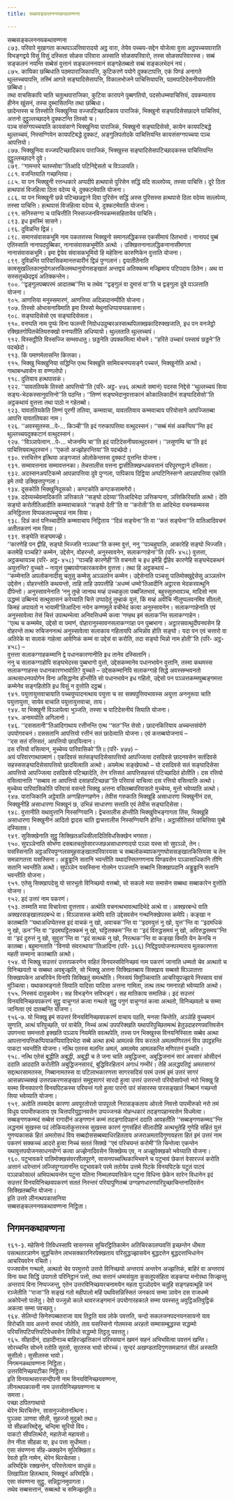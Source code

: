 ```yaml
---
title: सब्बसङ्कलननयकथावण्णना

---
```

सब्बसङ्कलननयकथावण्णना  
८७३. परिवारे मुखागता कत्थपञ्ञत्तिवारादयो अट्ठ वारा, तेयेव पच्चय-सद्देन योजेत्वा वुत्ता अट्ठपच्चयवाराति विभङ्गद्वये विसुं विसुं दस्सिता सोळस परिवारा अस्साति सोळसपरिवारो, तस्स सोळसपरिवारस्स। सब्बं सङ्कलनं नयन्ति सब्बेसं वुत्तानं सङ्कलननयानं सङ्गहेतब्बतो सब्बं सङ्कलभेदनं नयं।  
८७५. कायिका छब्बिधाति पठमपाराजिकापत्ति, कुटिकरणे पयोगे दुक्कटापत्ति, एकं पिण्डं अनागते थुल्लच्चयापत्ति, तस्मिं आगते सङ्घादिसेसापत्ति, विकालभोजने पाचित्तियापत्ति, पठमपाटिदेसनीयापत्तीति छब्बिधा।  
तथा वाचसिकापि चाति चतुत्थपाराजिका, कुटिया कारापने पुब्बगतियो, पदसोधम्मपाचित्तियं, दवकम्यताय हीनेन खुंसनं, तस्स दुब्भासितन्ति तथा छब्बिधा।  
छादेन्तस्स च तिस्सोति भिक्खुनिया वज्जपटिच्छादिकाय पाराजिकं, भिक्खुनो सङ्घादिसेसछादने पाचित्तियं, अत्तनो दुट्ठुल्लच्छादने दुक्कटन्ति तिस्सो च।  
पञ्च संसग्गपच्चयाति कायसंसग्गे भिक्खुनिया पाराजिकं, भिक्खुनो सङ्घादिसेसो, कायेन कायपटिबद्धे थुल्लच्चयं, निस्सग्गियेन कायपटिबद्धे दुक्कटं, अङ्गुलिपतोदके पाचित्तियन्ति कायसंसग्गपच्चया पञ्च आपत्तियो।  
८७७. भिक्खुनिया वज्जपटिच्छादिकाय पाराजिकं, भिक्खुस्स सङ्घादिसेसपटिच्छादकस्स पाचित्तियन्ति दुट्ठुल्लच्छादने दुवे।  
८७९. ‘‘गामन्तरे चतस्सोवा’’तिआदि पटिनिद्देसतो च विञ्ञायति।  
८८१. वजन्तियाति गच्छन्तिया।  
८८५. या पन भिक्खुनी रत्तन्धकारे अप्पदीपे हत्थपासे पुरिसेन सद्धिं यदि सल्लपेय्य, तस्सा पाचित्ति। दूरे ठिता हत्थपासं विजहित्वा ठिता वदेय्य चे, दुक्कटमेवाति योजना।  
८८६. या पन भिक्खुनी छन्ने पटिच्छन्नट्ठाने दिवा पुरिसेन सद्धिं अस्स पुरिसस्स हत्थपासे ठिता वदेय्य सल्लपेय्य, तस्सा पाचित्ति। हत्थपासं विजहित्वा वदेय्य चे, दुक्कटमेवाति योजना।  
८९१. सनिस्सग्गा च पाचित्तीति निस्सज्जनविनयकम्मसहितायेव पाचित्ति।  
८९३. इध इमस्मिं सासने।  
८९६. दुविन्नन्ति द्विन्नं।  
८९८. समानसंवासकभूमि नाम पकतत्तस्स भिक्खुनो समानलद्धिकस्स एकसीमायं ठितभावो। नानापदं पुब्बं एतिस्साति नानापदपुब्बिका, नानासंवासकभूमीति अत्थो । उक्खित्तनानालद्धिकनानासीमगता नानासंवासकभूमि। इमा द्वेयेव संवासकभूमियो हि महेसिना कारुणिकेन वुत्ताति योजना।  
८९९. दुविन्नन्ति पारिवासिकमानत्तचारीनं द्विन्नं पुग्गलानं। द्वयातीतेनाति कामसुखल्लिकानुयोगअत्तकिलमथानुयोगसङ्खातं अन्तद्वयं अतिक्कम्म मज्झिमाय पटिपदाय ठितेन। अथ वा सस्सतुच्छेदद्वयं अतिक्कन्तेन।  
९००. ‘‘द्वङ्गुलपब्बपरमं आदातब्ब’’न्ति च तथेव ‘‘द्वङ्गुलं वा दुमासं वा’’ति च द्वङ्गुला दुवे पञ्ञत्ताति योजना।  
९०५. आणत्तिया मनुस्समारणं, आणत्तिया अदिन्नादानम्पीति योजना।  
९०७. तिस्सो ओभासनायिमाति इमा तिस्सो मेथुनाधिप्पायप्पकासना।  
९०८. सङ्घादिसेसो एव सङ्घादिसेसता।  
९१०. वनप्पति नाम पुप्फं विना फलन्ती निग्रोधउदुम्बरअस्सत्थपिलक्खकादिरुक्खजाति, इध पन वनजेट्ठो रक्खितगोपितचेतियरुक्खो वनप्पतीति अधिप्पायो। थुल्लताति थुल्लच्चयं।  
९१२. विस्सट्ठीति विस्सज्जि सम्भवधातु। छड्डनेति उपक्कमित्वा मोचने। ‘‘हरिते उच्चारं पस्सावं छड्डने’’ति पदच्छेदो।  
९१३. किं पमाणमेतासन्ति कित्तका।  
९१५. भिक्खु भिक्खुनिया सद्धिन्ति एत्थ भिक्खूति सामिवचनप्पसङ्गे पच्चत्तं, भिक्खुनोति अत्थो। गाथाबन्धवसेन वा वण्णलोपो।  
९१८. दुतियाय हत्थपासकं।  
९२२. ‘‘यावततियके तिस्सो आपत्तियो’’ति (परि॰ अट्ठ॰ ४७६ अत्थतो समानं) पदस्स निद्देसे ‘‘थुल्लच्चयं सिया सङ्घ-भेदकस्सानुवत्तिनो’’ति पठन्ति। ‘‘तिण्णं सङ्घभेदानुवत्ताकानं कोकालिकादीनं सङ्घादिसेसो’’ति अट्ठकथायं वुत्तत्ता तथा पाठो न गहेतब्बो।  
९२३. यावततियकेति तिण्णं पूरणी ततिया, कम्मवाचा, यावततियाय कम्मवाचाय परियोसाने आपज्जितब्बा आपत्ति यावततियका नाम।  
९२६. ‘‘अवस्सुतस्स…पे॰… किञ्ची’’ति इदं गरुकापत्तिया वत्थुदस्सनं। ‘‘सब्बं मंसं अकप्पिय’’न्ति इदं थुल्लच्चयदुक्कटानं वत्थुदस्सनं।  
९२७. ‘‘विञ्ञापेत्वान…पे॰… भोजनम्पि चा’’ति इदं पाटिदेसनीयवत्थुदस्सनं। ‘‘लसुणम्पि चा’’ति इदं पाचित्तियवत्थुदस्सनं। ‘‘एकतो अज्झोहरन्तिया’’ति पदच्छेदो।  
९३०. रत्तचित्तेन इत्थिया अङ्गजातं ओलोकेन्तस्स दुक्कटं वुत्तन्ति योजना।  
९३१. सम्मावत्तनाव सम्मावत्तनका। तेचत्तालीस वत्तना द्वासीतिक्खन्धकवत्तानं परिपूरणट्ठाने दस्सिता।  
९३२. अदस्सनअपटिकम्मे आपन्नापत्तिया दुवे पुग्गला, पापिकाय दिट्ठिया अप्पटिनिस्सग्गे आपन्नापत्तिया एकोति इमे तयो उक्खित्तपुग्गला।  
९३४. दूसकोति भिक्खुनिदूसको। कण्टकोति कण्टकसामणेरो।  
९३७. ददेय्यच्चेवमादिकाति ञत्तिकाले ‘‘सङ्घो ददेय्या’’तिआदिभेदा ञत्तिकप्पना, ञत्तिकिरियाति अत्थो। देति सङ्घो करोतीतिआदीति कम्मवाचाकाले ‘‘सङ्घो देती’’ति वा ‘‘करोती’’ति वा आदिभेदा वचनकम्मस्स अनिट्ठितत्ता विप्पकतपच्चुप्पन्नं नाम सिया।  
९३८. दिन्नं कतं पनिच्चादीति कम्मवाचाय निट्ठिताय ‘‘दिन्नं सङ्घेना’’ति वा ‘‘कतं सङ्घेना’’ति वातिआदिवचनं अतीतकरणं नाम सिया।  
९३९. सङ्घेति सङ्घमज्झे।  
‘‘कारणेहि पन द्वीहि, सङ्घो भिज्जति नञ्ञथा’’ति कस्मा वुत्तं, ननु ‘‘पञ्चहुपालि, आकारेहि सङ्घो भिज्जति। कतमेहि पञ्चहि? कम्मेन, उद्देसेन, वोहरन्तो, अनुस्सावनेन, सलाकग्गाहेना’’ति (परि॰ ४५८) वुत्तत्ता, अट्ठकथायञ्च (परि॰ अट्ठ॰ ४५८) ‘‘पञ्चहि कारणेही’’ति वचनतो च इध इमेहि द्वीहेव कारणेहि सङ्घभेदकथनं अयुत्तन्ति? वुच्चते – नायुत्तं पुब्बपयोगकारकवसेन वुत्तत्ता। तथा हि अट्ठकथायं –  
‘‘कम्मेनाति अपलोकनादीसु चतूसु कम्मेसु अञ्ञतरेन कम्मेन। उद्देसेनाति पञ्चसु पातिमोक्खुद्देसेसु अञ्ञतरेन उद्देसेन। वोहरन्तोति कथयन्तो, ताहि ताहि उपपत्तीहि ‘अधम्मं धम्मो’तिआदीनि अट्ठारस भेदकरवत्थूनि दीपेन्तो। अनुस्सावनेनाति ‘ननु तुम्हे जानाथ मय्हं उच्चाकुला पब्बजितभावं, बहुस्सुतभावञ्च, मादिसो नाम उद्धम्मं उब्बिनयं सत्थुसासनं करेय्याति चित्ते उप्पादेतुं तुम्हाकं युत्तं, किं मय्हं अवीचि नीलुप्पलवनमिव सीतलो, किमहं अपायतो न भायामी’तिआदिना नयेन कण्णमूले वचीभेदं कत्वा अनुस्सावनेन। सलाकग्गाहेनाति एवं अनुस्सावेत्वा तेसं चित्तं उपत्थम्भेत्वा अनिवत्तिधम्मे कत्वा ‘गण्हथ इमं सलाक’न्ति सलाकग्गाहेन।  
‘‘एत्थ च कम्ममेव, उद्देसो वा पमाणं, वोहारानुस्सावनसलाकग्गाहा पन पुब्बभागा। अट्ठारसवत्थुदीपनवसेन हि वोहरन्ते तत्थ रुचिजननत्थं अनुस्सावेत्वा सलाकाय गहितायपि अभिन्नोव होति सङ्घो। यदा पन एवं चत्तारो वा अतिरेके वा सलाकं गाहेत्वा आवेणिकं कम्मं वा उद्देसं वा करोति, तदा सङ्घो भिन्नो नाम होती’’ति (परि॰ अट्ठ॰ ४५८) –  
वुत्तत्ता सलाकग्गाहकम्मानि द्वे पधानकारणानीति इध तानेव दस्सितानि।  
ननु च सलाकग्गाहोपि सङ्घभेदस्स पुब्बभागो वुत्तो, उद्देसकम्मानेव पधानभावेन वुत्तानि, तस्मा कथमस्स सलाकग्गाहस्स पधानकारणभावोति? वुच्चते – उद्देसकम्मानिपि सलाकग्गाहे सिद्धे अवस्सम्भवनतो अत्थसाधनपयोगेन विना असिद्धानेव होन्तीति सो पधानभावेन इध गहितो, उद्देसो पन पञ्ञत्तकम्मपुब्बङ्गमत्ता कम्मेनेव सङ्गहितोति इध विसुं न वुत्तोति दट्ठब्बं।  
९४१. पयुत्तायुत्तवाचायाति पच्चयुप्पादनत्थाय पयुत्ता च सा सक्यपुत्तियभावस्स अयुत्ता अननुरूपा चाति पयुत्तायुत्ता, सायेव वाचाति पयुत्तायुत्तवाचा, ताय।  
९४४. या भिक्खुनी विञ्ञापेत्वा भुञ्जति, तस्सा च पाटिदेसनीयं सियाति योजना।  
९४५. अनामयोति अगिलानो।  
९४६. ‘‘दससतानी’’तिआदिगाथाय रत्तीनन्ति एत्थ ‘‘सत’’न्ति सेसो। छादनकिरियाय अच्चन्तसंयोगे उपयोगवचनं। दससतानि आपत्तियो रत्तीनं सतं छादेत्वाति योजना। एवं कत्तब्बयोजनायं –  
‘‘दस सतं रत्तिसतं, आपत्तियो छादयित्वान।  
दस रत्तियो वसित्वान, मुच्चेय्य पारिवासिको’’ति॥ (परि॰ ४७७) –  
अयं परिवारगाथापमाणं। एकदिवसं सतंसङ्घादिसेसापत्तियो आपज्जित्वा दसदिवसे छादनवसेन सतंदिवसे सहस्ससङ्घादिसेसापत्तियो छादयित्वाति अत्थो। अयमेत्थ सङ्खेपत्थो – यो दसदिवसे सतं सङ्घादिसेसा आपत्तियो आपज्जित्वा दसदिवसे पटिच्छादेति, तेन रत्तिसतं आपत्तिसहस्सं पटिच्छादितं होतीति। दस रत्तियो वसित्वानाति ‘‘सब्बाव ता आपत्तियो दसाहपटिच्छन्ना’’ति परिवासं याचित्वा दस रत्तियो वसित्वाति अत्थो। मुच्चेय्य पारिवासिकोति परिवासं वसन्तो भिक्खु अत्तना वसितब्बपरिवासतो मुच्चेय्य, मुत्तो भवेय्याति अत्थो।  
९४७. पाराजिकानि अट्ठेवाति अग्गहितग्गहणेन। तेवीस गरुकाति भिक्खूहि असाधारणा भिक्खुनीनं दस, भिक्खुनीहि असाधारणा भिक्खूनं छ, उभिन्नं साधारणा सत्ताति एवं तेवीस सङ्घादिसेसा।  
९४८. वुत्तानीति यथावुत्तानि निस्सग्गियानि। द्वेचत्तालीस होन्तीति भिक्खुविभङ्गागता तिंस, भिक्खूहि असाधारणा भिक्खुनीनं आदितो द्वादस चाति द्वाचत्तालीस निस्सग्गियानि होन्ति। अट्ठासीतिसतं पाचित्तिया पुब्बे दस्सिताव।  
९४९. सुसिक्खेनाति सुट्ठु सिक्खितअधिसीलादितिविधसिक्खेन भगवता।  
९५०. सुपञ्ञेनाति सोभणा दसबलचतुवेसारज्जछअसाधारणादयो पञ्ञा यस्स सो सुपञ्ञो, तेन। यसस्सिनाति अट्ठअरियपुग्गलसमूहसङ्खातपरिवारयसा च सब्बलोकब्यापकगुणघोससङ्खातकित्तियसा च तेन समन्नागतत्ता यसस्सिना। अड्ढुड्ढानि सतानि भवन्तीति यथादस्सितगणनाय पिण्डवसेन पञ्ञासाधिकानि तीणि सतानि भवन्तीति अत्थो। सुपञ्ञेन यसस्सिना गोतमेन पञ्ञत्तानि सब्बानि सिक्खापदानि अड्ढुड्ढानि सतानि भवन्तीति योजना।  
९५१. एतेसु सिक्खापदेसु यो सारभूतो विनिच्छयो वत्तब्बो, सो सकलो मया समासेन सब्बथा सब्बाकारेन वुत्तोति योजना।  
९५२. इदं उत्तरं नाम पकरणं।  
९५३. तस्माति मया विचारेत्वा वुत्तत्ताव। अत्थेति वचनत्थभावत्थादिभेदे अत्थे वा। अक्खरबन्धे वाति अक्खरसङ्खातपदबन्धे वा। विञ्ञासस्स कमेपि वाति उद्देसवसेन गन्थनिक्खेपस्स कमेपि। कङ्खा न कातब्बाति ‘‘यथाअधिप्पेतस्स इदं वाचकं नु खो, अवाचक’’न्ति वा ‘‘इदमयुत्तं नु खो, युत्त’’न्ति वा ‘‘इदमधिकं नु खो, ऊन’’न्ति वा ‘‘इदमघट्टितक्कमं नु खो, घट्टितक्कम’’न्ति वा ‘‘इदं विरुद्धसमयं नु खो, अविरुद्धसमय’’न्ति वा ‘‘इदं दुरुत्तं नु खो, सुवुत्त’’न्ति वा ‘‘इदं सत्थकं नु खो, निरत्थक’’न्ति वा कङ्खा विमति येन केनचि न कातब्बा। बहुमानताति ‘‘विनयो संवरत्थाया’’तिआदिना (परि॰ ३६६) निद्दिट्ठपयोजनपरम्पराय मूलकारणत्ता महती सम्माना कातब्बाति अत्थो।  
९५४. यो भिक्खु सउत्तरं उत्तरपकरणेन सहितं विनयस्सविनिच्छयं नाम पकरणं जानाति धम्मतो चेव अत्थतो च विनिच्छयतो च सब्बथा अवबुज्झति, सो भिक्खु अत्तना सिक्खितब्बाय सिक्खाय सब्बसो विञ्ञातत्ता सिक्खापकेन आचरियेन विनापि सिक्खितुं समत्थोति। निस्सयं विमुञ्चित्वाति आचरियुपज्झाये निस्साय वासं मुञ्चित्वा। यथाकामङ्गतो सियाति यादिसा यादिसा अत्तना गामिता, तत्थ तत्थ गमनारहो भवेय्याति अत्थो।  
९५५. निस्सयं दातुकामेन। सह विभङ्गेन सविभङ्गं। सह मातिकाय समातिकं। इदं सउत्तरं विनयविनिच्छयपकरणं सुट्ठु वाचुग्गतं कत्वा गन्थतो सुट्ठु पगुणं वाचुग्गतं कत्वा अत्थतो, विनिच्छयतो च सम्मा जानित्वा एवं दातब्बन्ति योजना।  
९५६-७. यो भिक्खु इमं सउत्तरं विनयविनिच्छयपकरणं वाचाय पठति, मनसा चिन्तेति, अञ्ञेहि वुच्चमानं सुणाति, अत्थं परिपुच्छति, परं वाचेति, निच्चं अत्थं उपपरिक्खति यथापरिपुच्छितमत्थं हेतुउदाहरणपवत्तिवसेन उपगन्त्वा समन्ततो इक्खति पञ्ञाय नियमेति ववत्थपेति, तस्स पन भिक्खुस्स विनयनिस्सिता सब्बेव अत्था आपत्तानापत्तिकप्पियाकप्पियादिपभेदा सब्बे अत्था हत्थे आमलकं विय करतले अमलमणिरतनं विय उपट्ठहन्ति पाकटा भवन्तीति योजना। नत्थि एतस्स मलन्ति अमलं, अमलमेव आमलकन्ति मणिरतनं वुच्चति।  
९५८. नत्थि एतेसं बुद्धीति अबुद्धी, अबुद्धी च ते जना चाति अबुद्धिजना, अबुद्धिजनानं सारं अवसारं ओसीदनं ददाति आददाति करोतीति अबुद्धिजनसारदं, बुद्धिविरहितानं अगाधं गम्भीरं। तेहि अलद्धपतिट्ठं अमतसागरं सद्दत्थरसामतस्स, निब्बानामतस्स वा पटिलाभकारणत्ता सागरसदिसं परमं उत्तमं इमं उत्तरं सागरं आसन्नपच्चक्खं उत्तरपकरणसङ्खातं समुद्दसागरं सारदो हुत्वा उत्तरं उत्तरन्तो परियोसापेन्तो नरो भिक्खु हि यस्मा विनयपारगो विनयपिटकस्स परियन्तं गतो हुत्वा पारगो पारं संसारस्स पारसङ्खातं निब्बानं गच्छन्तो सिया भवेय्याति योजना।  
९५९. अतोति तस्मादेव कारणा अवपूरतोरतो पापपूरतो निरासङ्कताय ओरतो निवत्तो पापभीरुको नरो तमं विधूय पापभीरुकताय एव चित्तपरियुट्ठानवसेन उप्पज्जनकं मोहन्धकारं तदङ्गपहानवसेन विधमेत्वा। सब्बङ्गणकम्मदं सब्बेसं रागादीनं अङ्गणानं कम्मं तदङ्गादिपहानं ददाति आवहतीति ‘‘सब्बङ्गणकम्मद’’न्ति लद्धनामं सुखस्स पदं लोकियलोकुत्तरस्स सुखस्स कारणं गुणसंहितं सीलादीहि अत्थभूतेहि गुणेहि संहितं युत्तं गुणप्पकासकं हितं अमतोसधं विय सब्बदोससब्बब्याधिरहितताय अजराअमतादिगुणावहत्ता हितं इमं उत्तरं नाम पकरणं सक्कच्चं आदरो हुत्वा निच्चं सततं सिक्खे ‘‘एवं परिचयन्तं करोमी’’ति चिन्तेत्वा एकन्तेन यथावुत्तपयोजनसाधनयोग्गं कत्वा अज्झेनादिवसेन सिक्खेय्य एव, न अज्झुपेक्खको भवेय्याति योजना।  
९६०. पटुभावकरे पातिमोक्खसंवरसीलपूरणे, सासनपच्चत्थिकाभिभवने च पटुभावं छेकत्तं वेसारज्जं करोति अत्तानं धारेन्तानं लज्जिपुग्गलानन्ति पटुभावकरे परमे ततोयेव उत्तमे पिटके विनयपिटके पटुतं पाटवं पञ्ञाकोसल्लं अभिपत्थयन्तेन पटुना यतिना निम्मलप्पवत्तिकेन पटुना विधिना छेकेन सारेन विधानेन इदं सउत्तरं विनयविनिच्छयपकरणं सततं निरन्तरं परियापुणितब्बं उग्गहणधारणपरिपुच्छाचिन्तनादिवसेन सिक्खितब्बन्ति योजना।  
इति उत्तरे लीनत्थपकासनिया  
सब्बसङ्कलननयकथावण्णना निट्ठिता।  


## निगमनकथावण्णना

९६१-३. महेसिनो तिविधस्सापि सासनस्स सुचिरट्ठितिकामेन अतिचिरकालप्पवत्तिं इच्छन्तेन धीमता पसत्थतरञाणेन सुद्धचित्तेन लाभसक्कारनिरपेक्खताय परिसुद्धज्झासयेन बुद्धदत्तेन बुद्धदत्ताभिधानेन आचरियवरेन रचितो।  
पज्जवसेन गन्थतो, अत्थतो चेव परमुत्तरो उत्तरो विनिच्छयो अन्तरायं अन्तरेन अज्झत्तिकं, बाहिरं वा अन्तरायं विना यथा सिद्धिं उपागतो परिनिट्ठानं पत्तो, तथा सत्तानं धम्मसंयुता कुसलूपसंहिता सङ्कप्पा मनोरथा सिज्झन्तु अन्तरायं विना निप्पज्जन्तु, एतेन उत्तरविनिच्छयरचनामयेन महता पुञ्ञोदयेन चतूहि सङ्गहवत्थूहि जनं रञ्जेतीति ‘‘राजा’’ति सङ्खं गतो महीपालो महिं पथविसन्निस्सितं जनकायं सम्मा ञायेन दस राजधम्मे अकोपेन्तो पालेतु। देवो पज्जुन्नो काले थावरजङ्गमानं उपयोगारहकाले सम्मा पवस्सतु अवुट्ठिअतिवुट्ठिकं अकत्वा सम्मा पवच्छतु।  
९६४. सेलिन्दो सिनेरुपब्बतराजा याव तिट्ठति याव लोके पवत्तति, चन्दो सकलजनपदनयनसायनो याव विरोचति याव अत्तनो सभावं जोतेति, ताव यसस्सिनो गोतमस्स अरहतो सम्मासम्बुद्धस्स सद्धम्मो परियत्तिपटिपत्तिपटिवेधवसेन तिविधो सद्धम्मो तिट्ठतु पवत्ततु।  
९६५. सीहादीनं, दाहादीनञ्च बाहिरज्झत्तिकानं परिस्सयानं खमनं सहनं अभिभवित्वा पवत्तनं खन्ति। सोरच्चन्ति सोभने रतोति सुरतो, सुरतस्स भावो सोरच्चं। सुन्दरं अखण्डतादिगुणसमन्नागतं सीलं अस्साति सुसीलो। सुसीलस्स भावो।  
निगमनकथावण्णना निट्ठिता।  
उत्तरविनिच्छयटीका निट्ठिता।  
इति विनयत्थसारसन्दीपनी नाम विनयविनिच्छयवण्णना,  
लीनत्थपकासनी नाम उत्तरविनिच्छयवण्णना च  
समत्ता।  
पच्छा ठपितगाथायो  
थेरेन थिरचित्तेन, सासनुज्जोतनत्थिना।  
पुञ्ञवा ञाणवा सीली, सुहज्जो मुदुको तथा॥  
यो सीहळारिमद्देसु, चन्दिमा सूरियो विय।  
पाकटो सीवलित्थेरो, महातेजो महायसो॥  
तेन नीता सीहळा या, इध पत्ता सुधीमता।  
एसा संवण्णना सीह-ळक्खरेन सुलिक्खिता॥  
रेवतो इति नामेन, थेरेन थिरचेतसा।  
अरिमद्दिके रक्खन्तेन, परिवत्तेत्वान साधुकं॥  
लिखापिता हितत्थाय, भिक्खूनं अरिमद्दिके।  
एसा संवण्णना सुट्ठु, सन्निट्ठानमुपागता।  
तथेव सब्बसत्तानं, सब्बत्थो च समिज्झतूति॥  